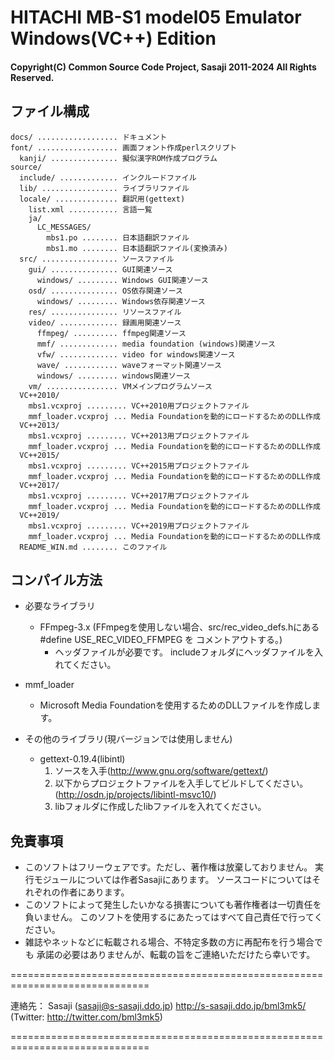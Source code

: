 # HITACHI MB-S1 model05 Emulator Windows(VC++) Edition

#### Copyright(C) Common Source Code Project, Sasaji 2011-2024 All Rights Reserved.

## ファイル構成

    docs/ .................. ドキュメント
    font/ .................. 画面フォント作成perlスクリプト
      kanji/ ............... 擬似漢字ROM作成プログラム
    source/
      include/ ............. インクルードファイル
      lib/ ................. ライブラリファイル
      locale/ .............. 翻訳用(gettext)
        list.xml ........... 言語一覧
        ja/
          LC_MESSAGES/
            mbs1.po ........ 日本語翻訳ファイル
            mbs1.mo ........ 日本語翻訳ファイル(変換済み)
      src/ ................. ソースファイル
        gui/ ............... GUI関連ソース
          windows/ ......... Windows GUI関連ソース
        osd/ ............... OS依存関連ソース
          windows/ ......... Windows依存関連ソース
        res/ ............... リソースファイル
        video/ ............. 録画用関連ソース
          ffmpeg/ .......... ffmpeg関連ソース
          mmf/ ............. media foundation (windows)関連ソース
          vfw/ ............. video for windows関連ソース
          wave/ ............ waveフォーマット関連ソース
          windows/ ......... windows関連ソース
        vm/ ................ VMメインプログラムソース
      VC++2010/
        mbs1.vcxproj ......... VC++2010用プロジェクトファイル
        mmf_loader.vcxproj ... Media Foundationを動的にロードするためのDLL作成
      VC++2013/
        mbs1.vcxproj ......... VC++2013用プロジェクトファイル
        mmf_loader.vcxproj ... Media Foundationを動的にロードするためのDLL作成
      VC++2015/
        mbs1.vcxproj ......... VC++2015用プロジェクトファイル
        mmf_loader.vcxproj ... Media Foundationを動的にロードするためのDLL作成
      VC++2017/
        mbs1.vcxproj ......... VC++2017用プロジェクトファイル
        mmf_loader.vcxproj ... Media Foundationを動的にロードするためのDLL作成
      VC++2019/
        mbs1.vcxproj ......... VC++2019用プロジェクトファイル
        mmf_loader.vcxproj ... Media Foundationを動的にロードするためのDLL作成
      README_WIN.md ........ このファイル

## コンパイル方法

* 必要なライブラリ
  * FFmpeg-3.x
   (FFmpegを使用しない場合、src/rec_video_defs.hにある #define USE_REC_VIDEO_FFMPEG を
    コメントアウトする。)
    * ヘッダファイルが必要です。
    includeフォルダにヘッダファイルを入れてください。

* mmf_loader
  * Microsoft Media Foundationを使用するためのDLLファイルを作成します。

* その他のライブラリ(現バージョンでは使用しません)
  * gettext-0.19.4(libintl)
    1. ソースを入手(http://www.gnu.org/software/gettext/)
    2. 以下からプロジェクトファイルを入手してビルドしてください。
       (http://osdn.jp/projects/libintl-msvc10/)
    3. libフォルダに作成したlibファイルを入れてください。


## 免責事項

* このソフトはフリーウェアです。ただし、著作権は放棄しておりません。
  実行モジュールについては作者Sasajiにあります。
  ソースコードについてはそれぞれの作者にあります。
* このソフトによって発生したいかなる損害についても著作権者は一切責任を負いません。
  このソフトを使用するにあたってはすべて自己責任で行ってください。
* 雑誌やネットなどに転載される場合、不特定多数の方に再配布を行う場合でも
  承諾の必要はありませんが、転載の旨をご連絡いただけたら幸いです。


==============================================================================

連絡先：
  Sasaji (sasaji@s-sasaji.ddo.jp)
  http://s-sasaji.ddo.jp/bml3mk5/
  (Twitter: http://twitter.com/bml3mk5)

==============================================================================

